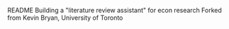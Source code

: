 README Building a "literature review assistant" for econ research
Forked from Kevin Bryan, University of Toronto
